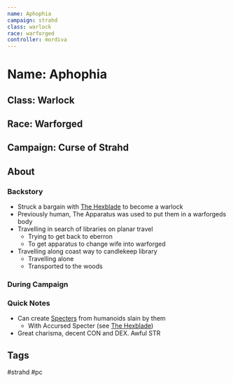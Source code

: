 ```yaml
---
name: Aphophia
campaign: strahd
class: warlock
race: warforged
controller: mordiva
---
```

# Name: Aphophia
## Class: Warlock
## Race: Warforged
## Campaign: Curse of Strahd
## About
### Backstory
- Struck a bargain with [The Hexblade](https://www.dndbeyond.com/sources/xgte/subclasses#TheHexblade) to become a warlock
- Previously human, The Apparatus was used to put them in a warforgeds body
- Travelling in search of libraries on planar travel
	- Trying to get back to eberron
	- To get apparatus to change wife into warforged
- Travelling along coast way to candlekeep library
	- Travelling alone
	- Transported to the woods
### During Campaign
### Quick Notes
- Can create [Specters](https://www.dndbeyond.com/sources/mm/monsters-s#Specter) from humanoids slain by them
	- With Accursed Specter (see [The Hexblade](https://www.dndbeyond.com/sources/xgte/subclasses#TheHexblade))
- Great charisma, decent CON and DEX. Awful STR
## Tags
#strahd #pc